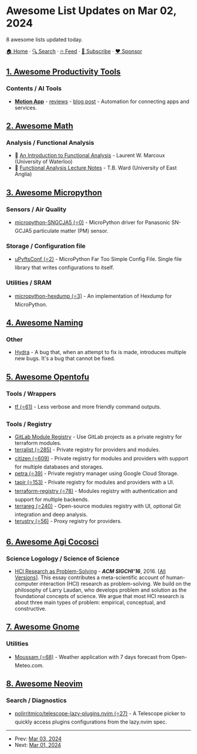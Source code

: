 # Awesome List Updates on Mar 02, 2024

8 awesome lists updated today.

[🏠 Home](/README.md) · [🔍 Search](https://www.trackawesomelist.com/search/) · [🔥 Feed](https://www.trackawesomelist.com/rss.xml) · [📮 Subscribe](https://trackawesomelist.us17.list-manage.com/subscribe?u=d2f0117aa829c83a63ec63c2f&id=36a103854c) · [❤️  Sponsor](https://github.com/sponsors/theowenyoung)



## [1. Awesome Productivity Tools](/content/ProductivityDirectory/awesome-productivity-tools/README.md)

### Contents / AI Tools

*   **[Motion App](https://usemotion.com)** - [reviews](https://productivity.directory/motion) - [blog post](https://blog.productivity.directory/motion-app-review-a-deep-dive-into-the-ai-powered-productivity-app-78081e8107f7) - Automation for connecting apps and services.

## [2. Awesome Math](/content/rossant/awesome-math/README.md)

### Analysis / Functional Analysis

*   📝 [An Introduction to Functional Analysis](https://www.math.uwaterloo.ca/~lwmarcou/notes/pmath453.pdf) - Laurent W. Marcoux (University of Waterloo)
*   📝 [Functional Analysis Lecture Notes](https://archive.org/details/TB_Ward___Functional_analysis_lecture_notes) - T.B. Ward (University of East Anglia)

## [3. Awesome Micropython](/content/mcauser/awesome-micropython/README.md)

### Sensors / Air Quality

*   [micropython-SNGCJA5 (⭐0)](https://github.com/aleppax/micropython-SNGCJA5) - MicroPython driver for Panasonic SN-GCJA5 particulate matter (PM) sensor.

### Storage / Configuration file

*   [uPyftsConf (⭐2)](https://github.com/aleppax/upyftsconf) - MicroPython Far Too Simple Config File. Single file library that writes configurations to itself.

### Utilities / SRAM

*   [micropython-hexdump (⭐3)](https://github.com/mattytrentini/micropython-hexdump) - An implementation of Hexdump for MicroPython.

## [4. Awesome Naming](/content/gruhn/awesome-naming/README.md)

### Other

*   [Hydra](https://computer-dictionary-online.org/definitions-h/hydra-code) - A bug that, when an attempt to fix is made, introduces multiple new bugs. It's a bug that cannot be fixed.

## [5. Awesome Opentofu](/content/virtualroot/awesome-opentofu/README.md)

### Tools / Wrappers

*   [tf (⭐61)](https://github.com/dex4er/tf) - Less verbose and more friendly command outputs.

### Tools / Registry

*   [GitLab Module Registry](https://docs.gitlab.com/ee/user/packages/terraform_module_registry/) - Use GitLab projects as a private registry for terraform modules.
*   [terralist (⭐285)](https://github.com/terralist/terralist) - Private registry for providers and modules.
*   [citizen (⭐609)](https://github.com/outsideris/citizen) - Private registry for modules and providers with support for multiple databases and storages.
*   [petra (⭐39)](https://github.com/devoteamgcloud/petra) - Private registry manager using Google Cloud Storage.
*   [tapir (⭐153)](https://github.com/PacoVK/tapir) - Private registry for modules and providers with a UI.
*   [terraform-registry (⭐78)](https://github.com/nrkno/terraform-registry) - Modules registry with authentication and support for multiple backends.
*   [terrareg (⭐240)](https://github.com/MatthewJohn/terrareg) - Open-source modules registry with UI, optional Git integration and deep analysis.
*   [terustry (⭐56)](https://github.com/veepee-oss/terustry) - Proxy registry for providers.

## [6. Awesome Agi Cocosci](/content/YuzheSHI/awesome-agi-cocosci/README.md)

### Science Logology / Science of Science

*   [HCI Research as Problem-Solving](https://dl.acm.org/doi/10.1145/2858036.2858283) - ***ACM SIGCHI'16***, 2016. \[[All Versions](https://scholar.google.com/scholar?cluster=3206201064123443333\&as_sdt=0,5)]. This essay contributes a meta-scientific account of human-computer interaction (HCI) research as problem-solving. We build on the philosophy of Larry Laudan, who develops problem and solution as the foundational concepts of science. We argue that most HCI research is about three main types of problem: empirical, conceptual, and constructive.

## [7. Awesome Gnome](/content/Kazhnuz/awesome-gnome/README.md)

### Utilities

*   [Moussam (⭐68)](https://github.com/amit9838/mousam) - Weather application with 7 days forecast from Open-Meteo.com.

## [8. Awesome Neovim](/content/rockerBOO/awesome-neovim/README.md)

### Search / Diagnostics

*   [polirritmico/telescope-lazy-plugins.nvim (⭐27)](https://github.com/polirritmico/telescope-lazy-plugins.nvim) - A Telescope picker to quickly access plugins configurations from the lazy.nvim spec.

---

- Prev: [Mar 03, 2024](/content/2024/03/03/README.md)
- Next: [Mar 01, 2024](/content/2024/03/01/README.md)